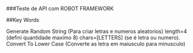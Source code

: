 ###Teste de API com ROBOT FRAMEWORK

##Key Words

 Generate Random String (Para criar letras e numeros aleatorios)   length=4 (defini quantidade maximo 8) chars=[LETTERS] (se é letra ou numero).
 Convert To Lower Case (Converte as letra em maiusculo para minusculo)
 